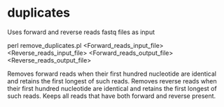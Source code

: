 # duplicates

Uses forward and reverse reads fastq files as input

perl remove_duplicates.pl <Forward_reads_input_file> <Reverse_reads_input_file> <Forward_reads_output_file> <Reverse_reads_output_file>

Removes forward reads when their first hundred nucleotide are identical and retains the first longest of such reads.
Removes reverse reads when their first hundred nucleotide are identical and retains the first longest of such reads.
Keeps all reads that have both forward and reverse present.
